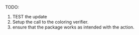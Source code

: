 TODO:
1. TEST the update 
2. Setup the call to the coloring verifier.
4. ensure that the package works as intended with the action.